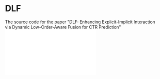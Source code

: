 # DLF
The source code for the paper "DLF: Enhancing Explicit-Implicit Interaction via Dynamic Low-Order-Aware Fusion for CTR Prediction"
![Frame Figure](main.pdf)
